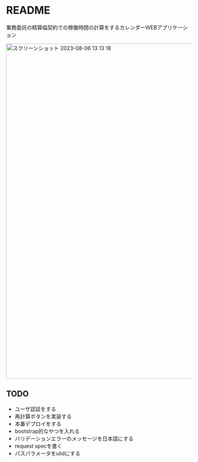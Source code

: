 # README
業務委託の精算幅契約での稼働時間の計算をするカレンダーWEBアプリケーション

<img width="906" alt="スクリーンショット 2023-08-06 13 13 18" src="https://github.com/jiikko/time_scope_monthly/assets/1664497/e4fd6682-7779-4d9b-9384-086e3ad069d3">

## TODO
* ユーザ認証をする
* 再計算ボタンを実装する
* 本番デプロイをする
* bootstrap的なやつを入れる
* バリデーションエラーのメッセージを日本語にする
* request specを書く
* パスパラメータをulidにする

